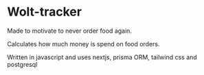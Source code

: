 # Wolt-tracker

Made to motivate to never order food again. 

Calculates how much money is spend on food orders.

Written in javascript and uses nextjs, prisma ORM, tailwind css and postgresql
